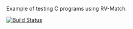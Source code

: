 Example of testing C programs using RV-Match.  

[![Build Status](https://travis-ci.org/shd101wyy/undefinedness_example.svg?branch=master)](https://travis-ci.org/shd101wyy/undefinedness_example)